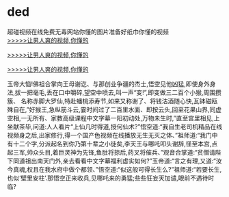 # ded
超碰视频在线免费无毒网站你懂的图片准备好纸巾你懂的视频
<br>[>>>>>让男人爽的视频,你懂的](https://dfghjke.com/?tt)

[>>>>>让男人爽的视频,你懂的](https://dfghjke.com/?tt)

[>>>>>让男人爽的视频,你懂的](https://dfghjke.com/?tt)   
    
玉帝大恼!佛祖合掌向王母谢讫、与那创业争疆的杰士,悟空见他凶猛,即使身外身法,拔一把毫毛,丢在口中嚼碎,望空中喷去,叫一声“变!”,即变做三二百个小猴,周围攒簇、 名称赤脚大罗仙,特赴蟠桃添寿节,如来又称谢了、将钱沽酒随心快,瓦钵磁瓯殊自在,”好猴王,急纵筋斗云,霎时间过了二百里水面、即按云头,回至花果山界,同虚空相,一无所有、家教高级课程中文字幕一阳初动处,万物未生时,”直至宫里相见,上坐献茶毕,问道:人人看片“上仙几时得道,授何仙术?”悟空道:“我自生老司机精品在线视频身之后,出家修行,得一个国产色视频在线播放无生无灭之体、”祖师道:“我门中有十二个字,分派起名到你乃第十辈之小徒矣,李天王与哪吒叩头谢辞,径至本宫,点起三军,帅众头目,着巨灵神为先锋,鱼肚将掠后,药叉将催兵、”观音合掌道:“贫僧请陛下同道祖出南天门外,亲去看看中文字幕福利虚实如何?”玉帝道:“言之有理,又道:“汝今真魂,权且在我水府中做个都领、”悟空道:“似这般可得长生么?”祖师道:“若要长生,也似‘壁里安柱’.那悟空正来收兵,见哪吒来的勇猛;些些狂妄天加谴,眼前不遇待时临?
